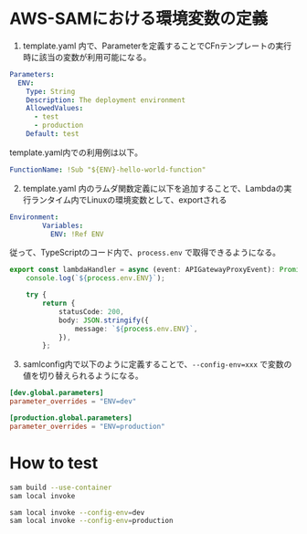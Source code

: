 # AWS-SAMにおける環境変数の定義

1. template.yaml 内で、Parameterを定義することでCFnテンプレートの実行時に該当の変数が利用可能になる。

```yaml
Parameters:
  ENV:
    Type: String
    Description: The deployment environment
    AllowedValues:
      - test
      - production
    Default: test
```

template.yaml内での利用例は以下。

```yaml
FunctionName: !Sub "${ENV}-hello-world-function"
```

2. template.yaml 内のラムダ関数定義に以下を追加することで、Lambdaの実行ランタイム内でLinuxの環境変数として、exportされる

```yaml
Environment:
        Variables:
          ENV: !Ref ENV
```

従って、TypeScriptのコード内で、`process.env` で取得できるようになる。

```typescript
export const lambdaHandler = async (event: APIGatewayProxyEvent): Promise<APIGatewayProxyResult> => {
    console.log(`${process.env.ENV}`);

    try {
        return {
            statusCode: 200,
            body: JSON.stringify({
                message: `${process.env.ENV}`,
            }),
        };
```

3. samlconfig内で以下のように定義することで、`--config-env=xxx` で変数の値を切り替えられるようになる。

```toml
[dev.global.parameters]
parameter_overrides = "ENV=dev"

[production.global.parameters]
parameter_overrides = "ENV=production"
```

# How to test

```bash
sam build --use-container
sam local invoke

sam local invoke --config-env=dev
sam local invoke --config-env=production
```



